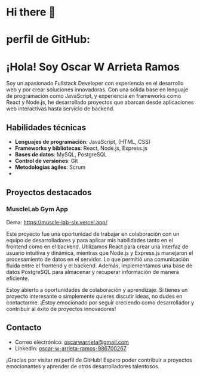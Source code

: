 # Hi there 👋
# perfil de GitHub:

# ¡Hola! Soy Oscar W Arrieta Ramos

Soy un apasionado Fullstack Developer con experiencia en el desarrollo web y por crear soluciones innovadoras. Con una sólida base en lenguaje de programación como JavaScript, y experiencia en frameworks como React y Node.js, he desarrollado proyectos que abarcan desde aplicaciones web interactivas hasta servicio de backend.

## Habilidades técnicas

- **Lenguajes de programación**: JavaScript, (HTML, CSS)
- **Frameworks y bibliotecas**: React, Node.js, Express.js
- **Bases de datos**: MySQL, PostgreSQL
- **Control de versiones**: Git
- **Metodologías ágiles**: Scrum
- 
## Proyectos destacados

### MuscleLab Gym App
Dema: https://muscle-lab-six.vercel.app/

Este proyecto fue una oportunidad de trabajar en colaboración con un equipo de desarrolladores y para aplicar mis habilidades tanto en el frontend como en el backend. Utilizamos React para crear una interfaz de usuario intuitiva y dinámica, mientras que Node.js y Express.js manejaron el procesamiento de datos en el servidor. Lo que permitió una comunicación fluida entre el frontend y el backend. Además, implementamos una base de datos PostgreSQL para almacenar y recuperar información de manera eficiente.

Estoy abierto a oportunidades de colaboración y aprendizaje. Si tienes un proyecto interesante o simplemente quieres discutir ideas, no dudes en contactarme. ¡Estoy emocionado por seguir creciendo como desarrollador y contribuir al éxito de proyectos innovadores!

## Contacto

- Correo electrónico: oscarwarrieta@gmail.com
- LinkedIn: [oscar-w-arrieta-ramos-986700267](https://www.linkedin.com/in/oscar-w-arrieta-ramos-986700267/)

¡Gracias por visitar mi perfil de GitHub! Espero poder contribuir a proyectos emocionantes y aprender de otros desarrolladores talentosos.

